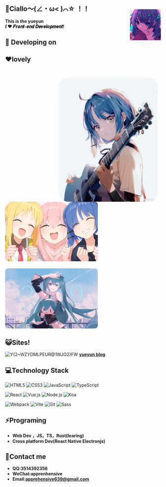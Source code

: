 ## 👋Ciallo～(∠・ω< )⌒☆​ ！！ 

**This is the yueyun** <img align="right" src="aveter.png" style="height:100px;margin-top:-30px;" alt="suki" title="suki"  />   
**𝑰 ❤️ 𝑭𝒓𝒐𝒏𝒕-𝒆𝒏𝒅 𝑫𝒆𝒗𝒆𝒍𝒐𝒑𝒎𝒆𝒏𝒕!**
## 🔭 Developing on

## ❤️lovely
<img align="right" src="liang.jpg" style="height:400px;margin-top:30px;border-radius:30px;margin-right:10px" alt="suki" title="suki"  />
<img src="yaogun.jpg" style="width:300px;margin-top:0px;border-radius:10px;margin-right:10px" alt="suki" title="suki"  />
<img src="sukisuki.png" style="width:300px;margin-top:20px;border-radius:10px;margin-right:10px" alt="suki" title="suki"  />

## 😺Sites!
 ![Y{2~WZYDMLPEUR@1WJO2}FW](https://github.com/apprehen/apprehen/assets/102287074/2777e8a7-42b6-4afd-bcaf-3e1769125bb9)  **[yueyun blog](https://blog.yueyun.site)**

## 💻Technology Stack
![HTML5](https://img.shields.io/badge/-HTML5-%23E44D27?style=flat-square&logo=html5&logoColor=ffffff)
![CSS3](https://img.shields.io/badge/-CSS3-%231572B6?style=flat-square&logo=css3)
![JavaScript](https://img.shields.io/badge/-JavaScript-%23F7DF1C?style=flat-square&logo=javascript&logoColor=000000&labelColor=%23F7DF1C&color=%23FFCE5A)
![TypeScript](https://img.shields.io/badge/-TypeScript-007ACC?style=flat-square&logo=typescript&logoColor=white)

![React](https://img.shields.io/badge/-React-%23282C34?style=flat-square&logo=react)
![Vue.js](https://img.shields.io/badge/-Vue.js-%232c3e50?style=flat-square&logo=vuedotjs)
![Node.js](https://img.shields.io/badge/-Node.js-%234d5e30?style=flat-square&logo=Node.js)
![Koa](https://img.shields.io/badge/-Koa-%232c3e50?style=flat-square&logo=Koa)

![Webpack](https://img.shields.io/badge/-Webpack-%232C3A42?style=flat-square&logo=webpack)
![Vite](https://img.shields.io/badge/-Vite-%2300C7B7?style=flat-square&logo=Vite)
![Git](https://img.shields.io/badge/-Git-%23F05032?style=flat-square&logo=git&logoColor=%23ffffff)
![Sass](https://img.shields.io/badge/-Sass-%23CC6699?style=flat-square&logo=sass&logoColor=ffffff)

## ⚡Programing
- **Web Dev ，JS，TS，Rust(learing)**
- **Cross platform Dev(React Native Electronjs)**

## 💬Contact me
- **QQ:3514392356**  
- **WeChat:apprenhensive**  
- **Email:apprehensive639@gmail.com** 
